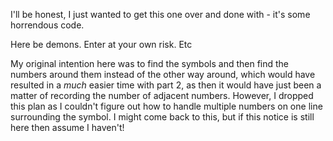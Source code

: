 I'll be honest, I just wanted to get this one over and done with - it's some horrendous code.

Here be demons.
Enter at your own risk.
Etc

My original intention here was to find the symbols and then find the numbers around them instead of the other way around, which would
have resulted in a _much_ easier time with part 2, as then it would have just been a matter of recording the number of adjacent numbers.
However, I dropped this plan as I couldn't figure out how to handle multiple numbers on one line surrounding the symbol.
I might come back to this, but if this notice is still here then assume I haven't!

